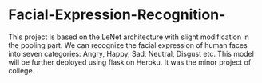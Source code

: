 # Facial-Expression-Recognition-
This project is based on the LeNet architecture with slight modification in the pooling part. We can recognize the facial expression of human faces into seven categories: Angry, Happy, Sad, Neutral, Disgust etc. This model will be further deployed using flask on Heroku. It was the minor project of college.
